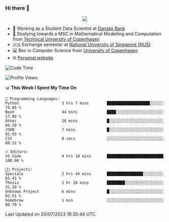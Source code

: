 ### Hi there 👋

<p align="center">
  <img src="https://media4.giphy.com/media/3ohzdKy5Z8TChSDuiA/giphy.gif?cid=ecf05e47r69cojk56gup9q8mep9liy48s94dn2uxsfh6fv39&rid=giphy.gif&ct=g" />
</p>

* 🏦 Working as a Student Data Scientist at [Danske Bank](https://danskebank.dk)
* 🧮 Studying towards a MSC in Mathematical Modelling and Computation from [Technical University of Copenhagen](https://www.dtu.dk)
* 🇸🇬 Exchange semester at [National University of Singapore (NUS)](https://www.nus.edu.sg)
* 💻 Bsc in Computer Science from [University of Copenhagen](https://www.ku.dk/english/)
* 🌐 [Personal website](https://fiskehandleren.github.io/carl-website/) 

<!--START_SECTION:waka-->
![Code Time](http://img.shields.io/badge/Code%20Time-402%20hrs%2048%20mins-blue)

![Profile Views](http://img.shields.io/badge/Profile%20Views-0-blue)

📊 **This Week I Spent My Time On** 

```text
💬 Programming Languages: 
Python                   3 hrs 7 mins        ███████████████████░░░░░░   74.85 % 
Bash                     44 mins             ████░░░░░░░░░░░░░░░░░░░░░   17.88 % 
Other                    10 mins             █░░░░░░░░░░░░░░░░░░░░░░░░   04.20 % 
JSON                     7 mins              █░░░░░░░░░░░░░░░░░░░░░░░░   02.93 % 
CSV                      0 secs              ░░░░░░░░░░░░░░░░░░░░░░░░░   00.12 % 

🔥 Editors: 
VS Code                  4 hrs 10 mins       █████████████████████████   100.00 % 

🐱‍💻 Projects: 
Speciale                 2 hrs 44 mins       ████████████████░░░░░░░░░   65.41 % 
Thesis                   1 hr 18 mins        ████████░░░░░░░░░░░░░░░░░   31.29 % 
Unknown Project          6 mins              █░░░░░░░░░░░░░░░░░░░░░░░░   02.51 % 
homebrew                 1 min               ░░░░░░░░░░░░░░░░░░░░░░░░░   00.79 % 
```


 Last Updated on 20/07/2023 18:35:44 UTC
<!--END_SECTION:waka-->
